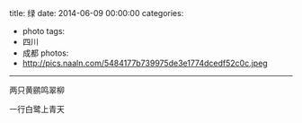 title: 绿
date: 2014-06-09 00:00:00
categories:
- photo
tags:
- 四川
- 成都
photos:
- http://pics.naaln.com/5484177b739975de3e1774dcedf52c0c.jpeg
---

两只黄鹂鸣翠柳

一行白鹭上青天